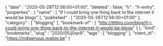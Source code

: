 {
  "date" : "2020-05-28T12:56:00+01:00",
  "deleted" : false,
  "h" : "h-entry",
  "properties" : {
    "name" : [ "If I could bring one thing back to the internet it would be blogs" ],
    "published" : [ "2020-05-28T12:56:00+01:00" ],
    "category" : [ "blogging" ],
    "bookmark-of" : [ "http://tttthis.com/blog/if-i-could-bring-one-thing-back-to-the-internet-it-would-be-blogs" ]
  },
  "kind" : "bookmarks",
  "slug" : "2020/05/j0qx9",
  "tags" : [ "blogging" ],
  "client_id" : "https://indigenous.realize.be"
}
